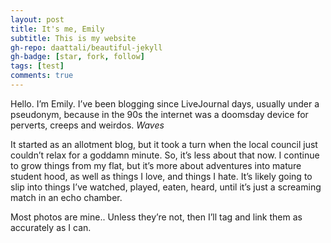 ```yaml
---
layout: post
title: It's me, Emily
subtitle: This is my website
gh-repo: daattali/beautiful-jekyll
gh-badge: [star, fork, follow]
tags: [test]
comments: true
---
```


Hello. I’m Emily. I’ve been blogging since LiveJournal days, usually under a pseudonym, because in the 90s the internet was a doomsday device for perverts, creeps and weirdos. *Waves*

It started as an allotment blog, but it took a turn when the local council just couldn’t relax for a goddamn minute. So, it’s less about that now. I continue to grow things from my flat, but it’s more about adventures into mature student hood, as well as things I love, and things I hate. It’s likely going to slip into things I’ve watched, played, eaten, heard, until it’s just a screaming match in an echo chamber.

Most photos are mine.. Unless they’re not, then I’ll tag and link them as accurately as I can.


